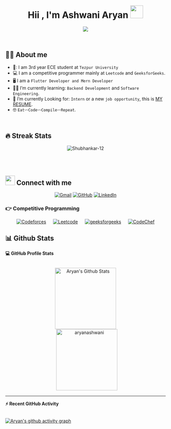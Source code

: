 <h1 align="center">Hii , I'm Ashwani Aryan <img src="https://media.giphy.com/media/hvRJCLFzcasrR4ia7z/giphy.gif" width="40"></h1>
<p align="center">
  <a href="https://github.com/DenverCoder1/readme-typing-svg"><img src="https://readme-typing-svg.herokuapp.com?lines=Full+Stack+Developer;Web+Developer;Flutter+Developer;Competitive+Programmer;Passionate+about+learning+new+skills" ></a>
</p>
 
<br>



## :sassy_man:  About me
- 🏫: I am 3rd year ECE student at `Tezpur University`
- :computer: I am a competitive programmer mainly at `Leetcode` and `GeeksforGeeks`.
- 🖥️ I am a `Flutter Developer and Mern Developer`
- 🧑‍🎓 I’m currently learning: `Backend Development` and `Software Engineering`.
- :thinking: I’m currently Looking for: `Intern` or a new `job opportunity`, this is [MY RESUME](https://drive.google.com/file/d/1b1LE1cEH3qiwRM-FFHF48LVSBH4T7VZ2/view?usp=drive_link).
- :nerd_face: `Eat〰️Code〰️Compile〰️Repeat`.

<br>

## 🔥 Streak Stats
<p align="center"><img src="https://github-readme-streak-stats.herokuapp.com/?user=aryanashwani&theme=algolia" alt="Shubhankar-12" /></p>

<br>
<br>

## <img src="https://media.giphy.com/media/iY8CRBdQXODJSCERIr/giphy.gif" width="30px"> Connect with me
<p align="center">
	<a href="mailto:aryan.ashwinidev@gmail.com"><img img src="https://img.shields.io/badge/gmail-%23EA4335.svg?style=plastic&logo=gmail&logoColor=white" alt="Gmail"/></a>
	<a href="https://github.com/aryanashwani"><img src="https://img.shields.io/badge/github-%23181717.svg?style=plastic&logo=github&logoColor=white" alt="GitHub"/></a>
	<a href="https://www.linkedin.com/in/ashwani-aryan/"><img src="https://img.shields.io/badge/linkedin-%230A66C2.svg?style=plastic&logo=linkedin&logoColor=white" alt="LinkedIn"/></a>
</p>


 ### 👉 Competitive Programming
 
<p align="center">
  &emsp;
    <a href="#"><img alt = "Codeforces" src="https://img.shields.io/badge/codeforces%20-%231F8ACB.svg?style=plastic&logo=codeforces&logoColor=white" /></a>	
  &emsp;
    <a href="https://leetcode.com/aryanashwini/"><img alt = "Leetcode" src="https://img.shields.io/badge/leetcode%20-%23FFA116.svg?style=plastic&logo=leetcode&logoColor=black" /></a>
  &emsp;
    <a href="https://auth.geeksforgeeks.org/user/aryan_ashwini"><img alt = "geeksforgeeks" src="https://media.geeksforgeeks.org/gfg-gg-logo.svg" /></a>
  &emsp;
    <a href="#"><img alt = "CodeChef" src="https://img.shields.io/badge/codechef-%235B4638.svg?style=plastic&logo=codechef&logoColor=white" /></a>
  &emsp;
    
</p>

## 📊 Github Stats



  <summary><b>💻 GitHub Profile Stats</b></summary>
  <br/>
  <p align="center">
    <img alt="Aryan's Github Stats" src="https://github-readme-stats.vercel.app/api?username=aryanashwani&show_icons=true&count_private=true&theme=radical" height="192px"/>
<br/>
  &nbsp;
	  <img src="https://github-readme-stats.vercel.app/api/top-langs?username=aryanashwani&langs_count=10&show_icons=true&locale=en&layout=compact&theme=algolia" alt="aryanashwani" height="192px"/>
  <br/>
  
  </p>

----

  <summary><b>⚡ Recent GitHub Activity</b></summary>
  <br/>

[![Aryan's github activity graph](https://github-readme-activity-graph.shubh-shubhanka.repl.co/graph?username=aryanashwani&theme=tokyo-night)](https://github-readme-activity-graph.shubh-shubhanka.repl.co/graph?username=aryanashwani)
  <br/>


<br/>

